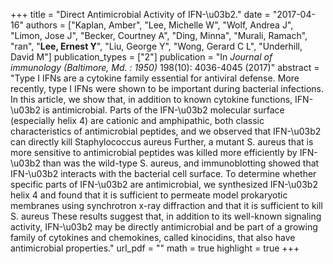 +++
title = "Direct Antimicrobial Activity of IFN-\u03b2."
date = "2017-04-16"
authors = ["Kaplan, Amber", "Lee, Michelle W", "Wolf, Andrea J", "Limon, Jose J", "Becker, Courtney A", "Ding, Minna", "Murali, Ramach", "ran", "**Lee, Ernest Y**", "Liu, George Y", "Wong, Gerard C L", "Underhill, David M"]
publication_types = ["2"]
publication = "In *Journal of immunology (Baltimore, Md. : 1950)* 198(10): 4036-4045 (2017)"
abstract = "Type I IFNs are a cytokine family essential for antiviral defense. More recently, type I IFNs were shown to be important during bacterial infections. In this article, we show that, in addition to known cytokine functions, IFN-\u03b2 is antimicrobial. Parts of the IFN-\u03b2 molecular surface (especially helix 4) are cationic and amphipathic, both classic characteristics of antimicrobial peptides, and we observed that IFN-\u03b2 can directly kill Staphylococcus aureus Further, a mutant S. aureus that is more sensitive to antimicrobial peptides was killed more efficiently by IFN-\u03b2 than was the wild-type S. aureus, and immunoblotting showed that IFN-\u03b2 interacts with the bacterial cell surface. To determine whether specific parts of IFN-\u03b2 are antimicrobial, we synthesized IFN-\u03b2 helix 4 and found that it is sufficient to permeate model prokaryotic membranes using synchrotron x-ray diffraction and that it is sufficient to kill S. aureus These results suggest that, in addition to its well-known signaling activity, IFN-\u03b2 may be directly antimicrobial and be part of a growing family of cytokines and chemokines, called kinocidins, that also have antimicrobial properties."
url_pdf = ""
math = true
highlight = true
+++